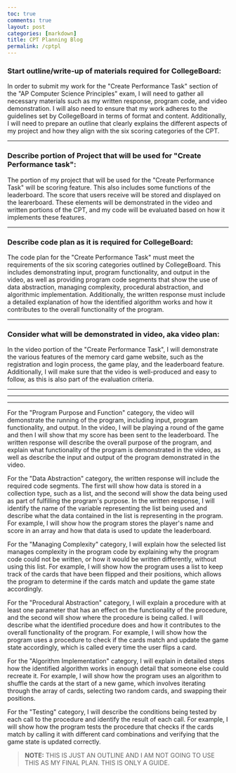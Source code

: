 ```yaml
---
toc: true
comments: true
layout: post
categories: [markdown]
title: CPT Planning Blog
permalink: /cptpl
---
```


### Start outline/write-up of materials required for CollegeBoard:

In order to submit my work for the "Create Performance Task" section of the "AP Computer Science Principles" exam, I will need to gather all necessary materials such as my written response, program code, and video demonstration. I will also need to ensure that my work adheres to the guidelines set by CollegeBoard in terms of format and content. Additionally, I will need to prepare an outline that clearly explains the different aspects of my project and how they align with the six scoring categories of the CPT.

---

### Describe portion of Project that will be used for "Create Performance task":

The portion of my project that will be used for the "Create Performance Task" will be scoring feature. This also includes some functions of the leaderboard. The score that users receive will be stored and displayed on the learerboard. These elements will be demonstrated in the video and written portions of the CPT, and my code will be evaluated based on how it implements these features.

---

### Describe code plan as it is required for CollegeBoard:

The code plan for the "Create Performance Task" must meet the requirements of the six scoring categories outlined by CollegeBoard. This includes demonstrating input, program functionality, and output in the video, as well as providing program code segments that show the use of data abstraction, managing complexity, procedural abstraction, and algorithmic implementation. Additionally, the written response must include a detailed explanation of how the identified algorithm works and how it contributes to the overall functionality of the program.

---

### Consider what will be demonstrated in video, aka video plan:

In the video portion of the "Create Performance Task", I will demonstrate the various features of the memory card game website, such as the registration and login process, the game play, and the leaderboard feature. Additionally, I will make sure that the video is well-produced and easy to follow, as this is also part of the evaluation criteria.

---
---
---

For the "Program Purpose and Function" category, the video will demonstrate the running of the program, including input, program functionality, and output. In the video, I will be playing a round of the game and then I will show that my score has been sent to the leaderboard. The written response will describe the overall purpose of the program, and explain what functionality of the program is demonstrated in the video, as well as describe the input and output of the program demonstrated in the video.

For the "Data Abstraction" category, the written response will include the required code segments. The first will show how data is stored in a collection type, such as a list, and the second will show the data being used as part of fulfilling the program's purpose. In the written response, I will identify the name of the variable representing the list being used and describe what the data contained in the list is representing in the program. For example, I will show how the program stores the player's name and score in an array and how that data is used to update the leaderboard.

For the "Managing Complexity" category, I will explain how the selected list manages complexity in the program code by explaining why the program code could not be written, or how it would be written differently, without using this list. For example, I will show how the program uses a list to keep track of the cards that have been flipped and their positions, which allows the program to determine if the cards match and update the game state accordingly.

For the "Procedural Abstraction" category, I will explain a procedure with at least one parameter that has an effect on the functionality of the procedure, and the second will show where the procedure is being called. I will describe what the identified procedure does and how it contributes to the overall functionality of the program. For example, I will show how the program uses a procedure to check if the cards match and update the game state accordingly, which is called every time the user flips a card.

For the "Algorithm Implementation" category, I will explain in detailed steps how the identified algorithm works in enough detail that someone else could recreate it. For example, I will show how the program uses an algorithm to shuffle the cards at the start of a new game, which involves iterating through the array of cards, selecting two random cards, and swapping their positions.

For the "Testing" category, I will describe the conditions being tested by each call to the procedure and identify the result of each call. For example, I will show how the program tests the procedure that checks if the cards match by calling it with different card combinations and verifying that the game state is updated correctly.

> **NOTE:** THIS IS JUST AN OUTLINE AND I AM NOT GOING TO USE THIS AS MY FINAL PLAN. THIS IS ONLY A GUIDE.